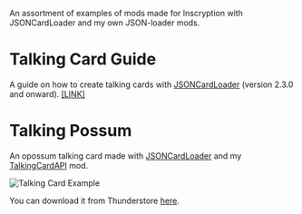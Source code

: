An assortment of examples of mods made for Inscryption with JSONCardLoader and my own JSON-loader mods.

# Talking Card Guide
A guide on how to create talking cards with [JSONCardLoader](https://inscryption.thunderstore.io/package/MADH95Mods/JSONCardLoader/) (version 2.3.0 and onward). [\[LINK\]](Documentation/Talking_Card_Guide.md)

# Talking Possum
An opossum talking card made with [JSONCardLoader](https://github.com/MADH95/JSONLoader) and my [TalkingCardAPI](https://github.com/KBMackenzie/TalkingCardAPI) mod.

![Talking Card Example](https://i.imgur.com/oe779Ar.gif)

You can download it from Thunderstore [here](https://inscryption.thunderstore.io/package/KellyBetty/Talking_Possum/).
